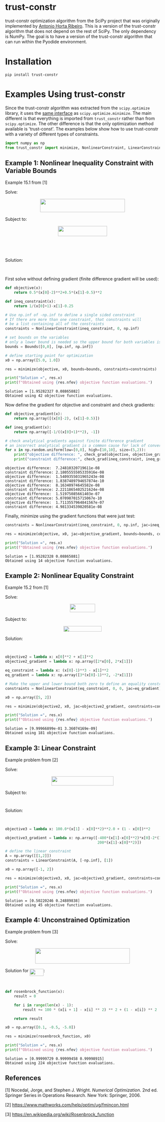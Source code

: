# trust-constr

trust-constr optimization algorithm from the SciPy project that was originally implemented by [Antonio Horta Ribeiro](https://github.com/antonior92). This is a version of the trust-constr algorithm that does not depend on the rest of SciPy. The only dependency is NumPy. The goal is to have a version of the trust-constr algorithm that can run within the Pyodide environment.

# Installation

`pip install trust-constr`

# Examples Using trust-constr

Since the trust-constr algorithm was extracted from the `scipy.optimize` library, it uses the [same interface](https://docs.scipy.org/doc/scipy/reference/generated/scipy.optimize.minimize.html#scipy.optimize.minimize) as `scipy.optimize.minimize`. The main different is that everything is imported from `trust_constr` rather than from `scipy.optimize`. The other difference is that the only optimization method available is 'trust-const'. The examples below show how to use trust-constr with a variety of different types of constraints.


```python
import numpy as np
from trust_constr import minimize, NonlinearConstraint, LinearConstraint, Bounds, check_grad
```

## Example 1: Nonlinear Inequality Constraint with Variable Bounds
Example 15.1 from [1]

Solve:
<p align="center"><img src="https://raw.githubusercontent.com/mgreminger/trust-constr/1849afa5af222a69e25679b5336a48e6b58a2853/svgs/28fdfb7a1d96af9198fc716e27c095ae.svg?invert_in_darkmode" align=middle width=276.69084134999997pt height=42.80407395pt/></p>
Subject to:
<p align="center"><img src="https://raw.githubusercontent.com/mgreminger/trust-constr/1849afa5af222a69e25679b5336a48e6b58a2853/svgs/fdf4422614269144ef7f80731ca33e4a.svg?invert_in_darkmode" align=middle width=159.27210584999997pt height=32.990165999999995pt/></p>
<p align="center"><img src="https://raw.githubusercontent.com/mgreminger/trust-constr/1849afa5af222a69e25679b5336a48e6b58a2853/svgs/565e576a78a7b581fe3c9ecf27b229d3.svg?invert_in_darkmode" align=middle width=39.5318286pt height=12.82874835pt/></p>
<p align="center"><img src="https://raw.githubusercontent.com/mgreminger/trust-constr/1849afa5af222a69e25679b5336a48e6b58a2853/svgs/224ba9af64deada0cfd312a4fea665df.svg?invert_in_darkmode" align=middle width=38.78604675pt height=13.789957499999998pt/></p>

Solution: <p align="center"><img src="https://raw.githubusercontent.com/mgreminger/trust-constr/1849afa5af222a69e25679b5336a48e6b58a2853/svgs/babd0d08a2217bc8ce1f60222e098e93.svg?invert_in_darkmode" align=middle width=155.03058119999997pt height=16.438356pt/></p>


First solve without defining gradient (finite difference gradient will be used):


```python
def objective(x):
    return 0.5*(x[0]-2)**2+0.5*(x[1]-0.5)**2

def ineq_constraint(x):
    return 1/(x[0]+1)-x[1]-0.25

# Use np.inf of -np.inf to define a single sided constraint
# If there are more than one constraint, that constraints will 
# be a list containing all of the constraints
constraints = NonlinearConstraint(ineq_constraint, 0, np.inf)

# set bounds on the variables
# only a lower bound is needed so the upper bound for both variables is set to np.inf
bounds = Bounds([0,0], [np.inf, np.inf])

# define starting point for optimization
x0 = np.array([5.0, 1.0])

res = minimize(objective, x0, bounds=bounds, constraints=constraints)

print("Solution =", res.x)
print(f"Obtained using {res.nfev} objective function evaluations.")
```

    Solution = [1.95282327 0.08865882]
    Obtained using 42 objective function evaluations.


Now define the gradient for objective and constraint and check gradients:


```python
def objective_gradient(x):
    return np.array([(x[0]-2), (x[1]-0.5)])

def ineq_gradient(x):
    return np.array([-1/((x[0]+1)**2), -1])

# check analytical gradients against finite difference gradient
# an incorrect analytical gradient is a common cause for lack of convergence to a true minimum
for x in np.random.uniform(low=[0,0], high=[10,10], size=(5,2)):
    print("objective difference: ", check_grad(objective, objective_gradient, x))
    print("constraint difference:", check_grad(ineq_constraint, ineq_gradient, x))


```

    objective difference:  7.24810320719611e-08
    constraint difference: 2.1805555505335916e-08
    objective difference:  1.5409355031965243e-08
    constraint difference: 1.8387489794657874e-10
    objective difference:  8.16340974645582e-08
    constraint difference: 2.2211865402521624e-08
    objective difference:  1.51975085661403e-07
    constraint difference: 5.070987015715067e-10
    objective difference:  1.7113557964841567e-07
    constraint difference: 4.981334539820581e-08


Finally, minimize using the gradient functions that were just test:


```python
constraints = NonlinearConstraint(ineq_constraint, 0, np.inf, jac=ineq_gradient)

res = minimize(objective, x0, jac=objective_gradient, bounds=bounds, constraints=constraints)

print("Solution =", res.x)
print(f"Obtained using {res.nfev} objective function evaluations.")
```

    Solution = [1.95282328 0.08865881]
    Obtained using 14 objective function evaluations.


## Example 2: Nonlinear Equality Constraint
Example 15.2 from [1]

Solve:

<p align="center"><img src="https://raw.githubusercontent.com/mgreminger/trust-constr/1849afa5af222a69e25679b5336a48e6b58a2853/svgs/2fee2fcbc6493f2dfed3044b1532bbbe.svg?invert_in_darkmode" align=middle width=82.19939475pt height=26.303252249999996pt/></p>

Subject to:

<p align="center"><img src="https://raw.githubusercontent.com/mgreminger/trust-constr/1849afa5af222a69e25679b5336a48e6b58a2853/svgs/3bedd9434e5c8c145c46787c6cd9af74.svg?invert_in_darkmode" align=middle width=124.1169798pt height=18.312383099999998pt/></p>

Solution:
<p align="center"><img src="https://raw.githubusercontent.com/mgreminger/trust-constr/1849afa5af222a69e25679b5336a48e6b58a2853/svgs/6e7b6b6a241ed9fb63a931886262f6a4.svg?invert_in_darkmode" align=middle width=96.58287705pt height=16.438356pt/></p>




```python
objective2 = lambda x: x[0]**2 + x[1]**2
objective2_gradient = lambda x: np.array([2*x[0], 2*x[1]])

eq_constraint = lambda x: (x[0]-1)**3 - x[1]**2
eq_gradient = lambda x: np.array([3*(x[0]-1)**2, -2*x[1]]) 

# Make the upper and lower bound both zero to define an equality constraint
constraints = NonlinearConstraint(eq_constraint, 0, 0, jac=eq_gradient) 

x0 = np.array([5, 2])

res = minimize(objective2, x0, jac=objective2_gradient, constraints=constraints)

print("Solution =", res.x)
print(f"Obtained using {res.nfev} objective function evaluations.")
```

    Solution = [9.99966899e-01 3.36074169e-09]
    Obtained using 181 objective function evaluations.


## Example 3: Linear Constraint
Example problem from [2]

Solve:

<p align="center"><img src="https://raw.githubusercontent.com/mgreminger/trust-constr/1849afa5af222a69e25679b5336a48e6b58a2853/svgs/224a59c0b33c11009e0b5de29effd0e4.svg?invert_in_darkmode" align=middle width=202.6216566pt height=29.654885699999998pt/></p>

Subject to:

<p align="center"><img src="https://raw.githubusercontent.com/mgreminger/trust-constr/1849afa5af222a69e25679b5336a48e6b58a2853/svgs/278cd1acde20484153c1e2b358a714e0.svg?invert_in_darkmode" align=middle width=76.49143425pt height=13.789957499999998pt/></p>


Solution:

<p align="center"><img src="https://raw.githubusercontent.com/mgreminger/trust-constr/1849afa5af222a69e25679b5336a48e6b58a2853/svgs/313de0b35c1215a65b80c1a3a53e9d32.svg?invert_in_darkmode" align=middle width=171.4689999pt height=16.438356pt/></p>


```python
objective3 = lambda x: 100.0*(x[1] - x[0]**2)**2.0 + (1 - x[0])**2

objective3_gradient = lambda x: np.array([-400*(x[1]-x[0]**2)*x[0]-2*(1-x[0]),
                                          200*(x[1]-x[0]**2)])

# define the linear constraint
A = np.array([[1,2]])
constraints = LinearConstraint(A, [-np.inf], [1])

x0 = np.array([-1, 2])

res = minimize(objective3, x0, jac=objective3_gradient, constraints=constraints)

print("Solution =", res.x)
print(f"Obtained using {res.nfev} objective function evaluations.")
```

    Solution = [0.50220246 0.24889838]
    Obtained using 45 objective function evaluations.


## Example 4: Unconstrained Optimization
Example problem from [3]

Solve:

<p align="center"><img src="https://raw.githubusercontent.com/mgreminger/trust-constr/1849afa5af222a69e25679b5336a48e6b58a2853/svgs/68eac75e5d74e3f0cbaf01f89339a552.svg?invert_in_darkmode" align=middle width=308.680977pt height=49.9887465pt/></p>

Solution for <img src="https://raw.githubusercontent.com/mgreminger/trust-constr/1849afa5af222a69e25679b5336a48e6b58a2853/svgs/9aad22a1f10eb2f672ffc52c46eac498.svg?invert_in_darkmode" align=middle width=45.13680929999999pt height=22.465723500000017pt/>:

<p align="center"><img src="https://raw.githubusercontent.com/mgreminger/trust-constr/1849afa5af222a69e25679b5336a48e6b58a2853/svgs/2320eb38cb2a4f6c8ab1fe49826b4749.svg?invert_in_darkmode" align=middle width=83.9495745pt height=16.438356pt/></p>



```python
def rosenbrock_function(x):
    result = 0

    for i in range(len(x) - 1):
        result += 100 * (x[i + 1] - x[i] ** 2) ** 2 + (1 - x[i]) ** 2

    return result

x0 = np.array([0.1, -0.5, -5.0])

res = minimize(rosenbrock_function, x0)

print("Solution =", res.x)
print(f"Obtained using {res.nfev} objective function evaluations.")
```

    Solution = [0.99999729 0.99999458 0.99998915]
    Obtained using 224 objective function evaluations.


## References
[1] Nocedal, Jorge, and Stephen J. Wright. *Numerical Optimization*. 2nd ed. Springer Series in Operations Research. New York: Springer, 2006.

[2] https://www.mathworks.com/help/optim/ug/fmincon.html

[3] https://en.wikipedia.org/wiki/Rosenbrock_function
